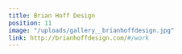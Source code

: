 ```yaml
---
title: Brian Hoff Design
position: 11
image: "/uploads/gallery__brianhoffdesign.jpg"
link: http://brianhoffdesign.com/#/work
---
```


